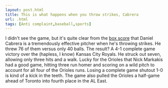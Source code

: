 ```yaml
---
layout: post.html
title: This is what happens when you throw strikes, Cabrera
url: .html
tags: [Anti complaint,baseball,sports]
---
```

I didn't see the game, but it's quite clear from the [box score](http://scores.espn.go.com/mlb/boxscore?gameId=280508107) that Daniel Cabrera is a tremendously effective pitcher when he's throwing strikes. He threw 76 of them versus only 40 balls. The result? A 4-1 complete game victory over the (hapless, I know) Kansas City Royals. He struck out seven, allowing only three hits and a walk. Lucky for the Orioles that Nick Markakis had a good game, hitting three run homer and scoring on a wild pitch to account for all four of the Orioles runs. Losing a complete game shutout 1-0 is kind of a kick in the teeth. The game also pulled the Orioles a half-game ahead of Toronto into fourth place in the AL East.
